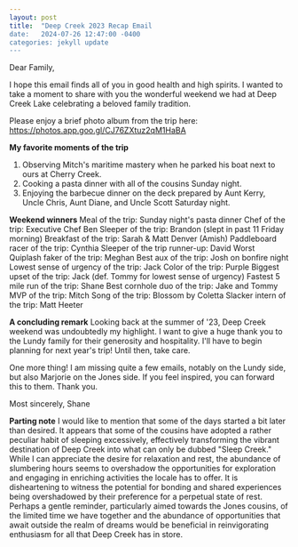 ```yaml
---
layout: post
title:  "Deep Creek 2023 Recap Email
date:   2024-07-26 12:47:00 -0400
categories: jekyll update
---
```


Dear Family, 

I hope this email finds all of you in good health and high spirits. I wanted to take a moment to share with you the wonderful weekend we had at Deep Creek Lake celebrating a beloved family tradition.

Please enjoy a brief photo album from the trip here: https://photos.app.goo.gl/CJ76ZXtuz2qM1HaBA

**My favorite moments of the trip**
1. Observing Mitch's maritime mastery when he parked his boat next to ours at Cherry Creek.
2. Cooking a pasta dinner with all of the cousins Sunday night.
3. Enjoying the barbecue dinner on the deck prepared by Aunt Kerry, Uncle Chris, Aunt Diane, and Uncle Scott Saturday night. 

**Weekend winners**
Meal of the trip: Sunday night's pasta dinner
Chef of the trip: Executive Chef Ben
Sleeper of the trip: Brandon (slept in past 11 Friday morning)
Breakfast of the trip: Sarah & Matt Denver (Amish)
Paddleboard racer of the trip: Cynthia
Sleeper of the trip runner-up: David
Worst Quiplash faker of the trip: Meghan
Best aux of the trip: Josh on bonfire night
Lowest sense of urgency of the trip: Jack
Color of the trip: Purple
Biggest upset of the trip: Jack (def. Tommy for lowest sense of urgency)
Fastest 5 mile run of the trip: Shane
Best cornhole duo of the trip: Jake and Tommy
MVP of the trip: Mitch
Song of the trip: Blossom by Coletta
Slacker intern of the trip: Matt Heeter

**A concluding remark**
Looking back at the summer of '23, Deep Creek weekend was undoubtedly my highlight. I want to give a huge thank you to the Lundy family for their generosity and hospitality. I'll have to begin planning for next year's trip! Until then, take care.

One more thing! I am missing quite a few emails, notably on the Lundy side, but also Marjorie on the Jones side. If you feel inspired, you can forward this to them. Thank you.

Most sincerely,
Shane

**Parting note**
I would like to mention that some of the days started a bit later than desired. It appears that some of the cousins have adopted a rather peculiar habit of sleeping excessively, effectively transforming the vibrant destination of Deep Creek into what can only be dubbed "Sleep Creek." While I can appreciate the desire for relaxation and rest, the abundance of slumbering hours seems to overshadow the opportunities for exploration and engaging in enriching activities the locale has to offer. It is disheartening to witness the potential for bonding and shared experiences being overshadowed by their preference for a perpetual state of rest. Perhaps a gentle reminder, particularly aimed towards the Jones cousins, of the limited time we have together and the abundance of opportunities that await outside the realm of dreams would be beneficial in reinvigorating enthusiasm for all that Deep Creek has in store.

